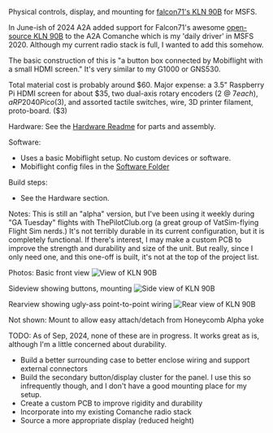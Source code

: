 Physical controls, display, and mounting for [falcon71's KLN 90B](https://github.com/falcon71/kln90b) for MSFS.

In June-ish of 2024 A2A added support for Falcon71's awesome [open-source KLN 90B](https://github.com/falcon71/kln90b) to the A2A Comanche which is my 'daily driver' in MSFS 2020. Although my current radio stack is full, I wanted to add this somehow.

The basic construction of this is "a button box connected by Mobiflight with a small HDMI screen." It's very similar to my G1000 or GNS530.

Total material cost is probably around $60. Major expense: a 3.5" Raspberry Pi HDMI screen for about $35, two dual-axis rotary encoders (2 @ $7 each), a RP2040 Pico ($3), and assorted tactile switches, wire, 3D printer filament, proto-board. ($3)

Hardware:
See the [Hardware Readme](https://github.com/ccrawford/FSHardware/blob/main/KLN%2090B%20GPS/Hardware/README.md) for parts and assembly.

Software:
- Uses a basic Mobiflight setup. No custom devices or software.
- Mobiflight config files in the [Software Folder](https://github.com/ccrawford/FSHardware/tree/main/KLN%2090B%20GPS/Software)

Build steps:
- See the Hardware section. 

Notes:
This is still an "alpha" version, but I've been using it weekly during "GA Tuesday" flights with ThePilotClub.org (a great group of VatSim-flying Flight Sim nerds.) It's not terribly durable in its current configuration, but it is completely functional. If there's interest, I may make a custom PCB to improve the strength and durability and size of the unit. But really, since I only need one, and this one-off is built, it's not at the top of the project list.

Photos:
Basic front view
![View of KLN 90B](https://github.com/ccrawford/FSHardware/blob/main/KLN%2090B%20GPS/Photos/KLN%2090B%20800x320.jpg)

Sideview showing buttons, mounting
![Side view of KLN 90B](https://github.com/ccrawford/FSHardware/blob/main/KLN%2090B%20GPS/Photos/KLN%2090B%20side%20view.jpg)

Rearview showing ugly-ass point-to-point wiring
![Rear view of KLN 90B](https://github.com/ccrawford/FSHardware/blob/main/KLN%2090B%20GPS/Photos/KLN%2090B%20point%20to%20point.jpg)

Not shown:
Mount to allow easy attach/detach from Honeycomb Alpha yoke

TODO:
As of Sep, 2024, none of these are in progress. It works great as is, although I'm a little concerned about durability.

- Build a better surrounding case to better enclose wiring and support external connectors
- Build the secondary button/display cluster for the panel. I use this so infrequently though, and I don't have a good mounting place for my setup.
- Create a custom PCB to improve rigidity and durability
- Incorporate into my existing Comanche radio stack
- Source a more appropriate display (reduced height)
